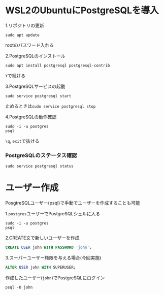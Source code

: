 # WSL2のUbuntuにPostgreSQLを導入

1.リポジトリの更新
```
sudo apt update
```
rootのパスワード入れる

2.PostgreSQLのインストール
```
sudo apt install postgresql postgresql-contrib
```
`Y`で続ける

3.PostgreSQLサービスの起動
```
sudo service postgresql start
```
止めるときは`sudo service postgresql stop`

4.PostgreSQLの動作確認
```
sudo -i -u postgres 
psql
```
`\q`, `exit`で抜ける

### PostgreSQLのステータス確認
```
sudo service postgresql status
```

# ユーザー作成
PosgtreSQLユーザー(psql)で手動でユーザーを作成することも可能

1.`postgres`ユーザーでPostgreSQLシェルに入る
```
sudo -i -u postgres
psql

```

2.CREATE文で新しいユーザーを作成
```sql
CREATE USER john WITH PASSWORD 'john';
```

3.スーパーユーザー権限を与える場合(今回実施)
```sql
ALTER USER john WITH SUPERUSER;
```

作成したユーザー(`john`)でPostgreSQLにログイン
```
psql -U john
```

